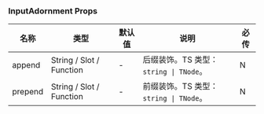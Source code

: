 ### InputAdornment Props

名称 | 类型 | 默认值 | 说明 | 必传
-- | -- | -- | -- | --
append | String / Slot / Function | - | 后缀装饰。TS 类型：`string \| TNode`。 | N
prepend | String / Slot / Function | - | 前缀装饰。TS 类型：`string \| TNode`。 | N